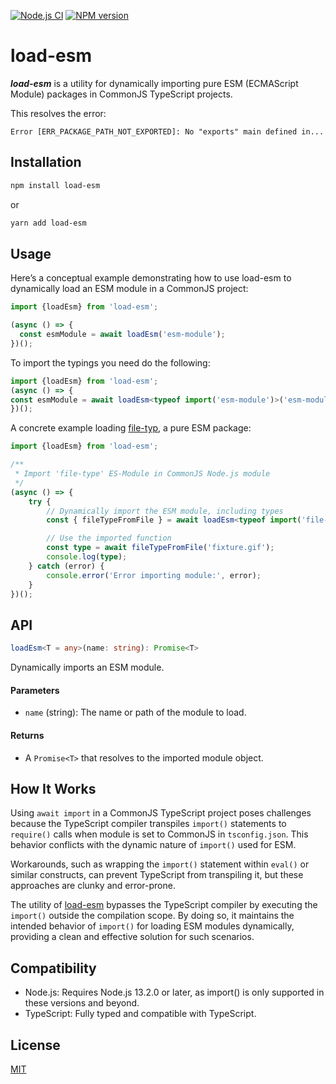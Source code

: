 [![Node.js CI](https://github.com/Borewit/load-esm/actions/workflows/nodejs-ci.yml/badge.svg)](https://github.com/Borewit/load-esm/actions/workflows/nodejs-ci.yml)
[![NPM version](https://img.shields.io/npm/v/load-esm.svg)](https://npmjs.org/package/load-esm)

# load-esm

***load-esm*** is a utility for dynamically importing pure ESM (ECMAScript Module) packages in CommonJS TypeScript projects.

This resolves the error:
```
Error [ERR_PACKAGE_PATH_NOT_EXPORTED]: No "exports" main defined in...
```

## Installation
```bash
npm install load-esm
```

or

```bash
yarn add load-esm
```

## Usage

Here’s a conceptual example demonstrating how to use load-esm to dynamically load an ESM module in a CommonJS project:

```ts
import {loadEsm} from 'load-esm';

(async () => {
  const esmModule = await loadEsm('esm-module');
})();
```

To import the typings you need do the following:
```ts
import {loadEsm} from 'load-esm';
(async () => {
const esmModule = await loadEsm<typeof import('esm-module')>('esm-module');
})();
```

A concrete example loading [file-typ](https://github.com/sindresorhus/file-type), a pure ESM package:

```ts
import {loadEsm} from 'load-esm';

/**
 * Import 'file-type' ES-Module in CommonJS Node.js module
 */
(async () => {
    try {
        // Dynamically import the ESM module, including types
        const { fileTypeFromFile } = await loadEsm<typeof import('file-type')>('file-type');

        // Use the imported function
        const type = await fileTypeFromFile('fixture.gif');
        console.log(type);
    } catch (error) {
        console.error('Error importing module:', error);
    }
})();
```

## API

```ts
loadEsm<T = any>(name: string): Promise<T>
```
Dynamically imports an ESM module.

#### Parameters
- `name` (string): The name or path of the module to load.

#### Returns
- A `Promise<T>` that resolves to the imported module object.

## How It Works
Using `await import` in a CommonJS TypeScript project poses challenges because the TypeScript compiler transpiles `import()` statements to `require()` calls when module is set to CommonJS in `tsconfig.json`.
This behavior conflicts with the dynamic nature of `import()` used for ESM.

Workarounds, such as wrapping the `import()` statement within `eval()` or similar constructs, can prevent TypeScript from transpiling it, but these approaches are clunky and error-prone.

The utility of [load-esm](https://github.com/Borewit/load-esm) bypasses the TypeScript compiler by executing the `import()` outside the compilation scope. 
By doing so, it maintains the intended behavior of `import()` for loading ESM modules dynamically, 
providing a clean and effective solution for such scenarios.

## Compatibility
- Node.js: Requires Node.js 13.2.0 or later, as import() is only supported in these versions and beyond.
- TypeScript: Fully typed and compatible with TypeScript.

## License
[MIT](./LICENSE)
